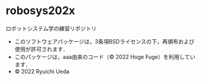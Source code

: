 # robosys202x
ロボットシステム学の練習リポジトリ

* このソフトウェアパッケージは，3条項BSDライセンスの下，再頒布および使用が許可されます．
 * このパッケージは，aaa由来のコード（© 2022 Hoge Fuge）を利用しています．
* © 2022 Ryuichi Ueda

